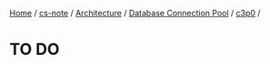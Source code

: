 [Home](https://mengxianbin.github.io) /
[cs-note](https://mengxianbin.github.io/cs-note/content) /
[Architecture](https://mengxianbin.github.io/cs-note/content/Architecture) /
[Database Connection Pool](https://mengxianbin.github.io/cs-note/content/Architecture/Database%20Connection%20Pool) /
[c3p0](https://mengxianbin.github.io/cs-note/content/Architecture/Database%20Connection%20Pool/c3p0) /

# TO DO
